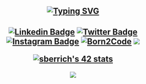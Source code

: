 ##
<h2 align="center">

[![Typing SVG](https://readme-typing-svg.herokuapp.com?color=F77B78&lines=Nice+to+meet+you%2C+;I'm+Samir+Berrichi%2C;Front-end++developer%2C+;I'm+from+Morocco%2C;living+in+Khouribga+%F0%9F%8C%B1;+I%E2%80%99m+currently+studying+at+1337)](https://git.io/typing-svg)
##
  <h2 align="center">
    
  [![Linkedin Badge](https://img.shields.io/badge/-LinkedIn-0e76a8?style=flat-square&logo=Linkedin&logoColor=white)](https://linkedin.com/in/samirberrichi)
[![Twitter Badge](https://img.shields.io/badge/-Twitter-00acee?style=flat-square&logo=Twitter&logoColor=white)](https://twitter.com/samirberrichi)
[![Instagram Badge](https://img.shields.io/badge/-Instagram-e4405f?style=flat-square&logo=Instagram&logoColor=white)](https://instagram.com/samirberrichi/)
<a href="https://profile.intra.42.fr/users/sberrich" target="_blank"><img src="https://img.shields.io/badge/Born2Code-%23FF6950.svg?style=flat-square&logo=42" alt="Born2Code"></a>
 ![](https://komarev.com/ghpvc/?username=sberrich)
    
[![sberrich's 42 stats](https://badge.mediaplus.ma/darkblue/sberrich)](https://github.com/oakoudad/badge42)
    
<img align="center" src="https://github-readme-stats.vercel.app/api?username=sberrich&show_icons=true&theme=dracula" />




